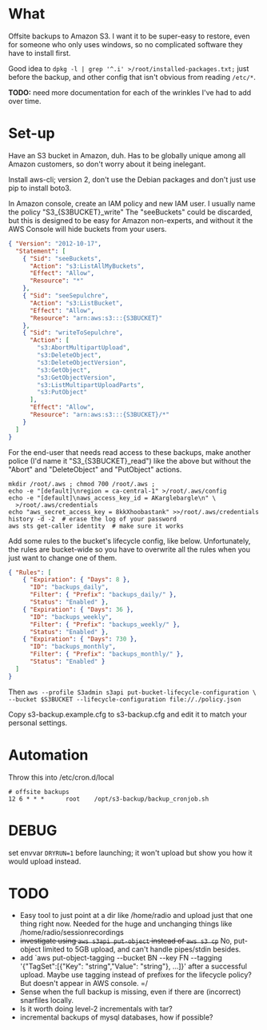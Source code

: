 What
====
Offsite backups to Amazon S3.  I want it to be super-easy to restore,
even for someone who only uses windows, so no complicated software they
have to install first.

Good idea to `dpkg -l | grep '^.i' >/root/installed-packages.txt;` just
before the backup, and other config that isn't obvious from reading
`/etc/*`.

**TODO:** need more documentation for each of the wrinkles I've had to add
over time.

Set-up
======
Have an S3 bucket in Amazon, duh.  Has to be globally unique among
all Amazon customers, so don't worry about it being inelegant.

Install aws-cli; version 2, don't use the Debian packages and
don't just use pip to install boto3.

In Amazon console, create an IAM policy and new IAM user.
I usually name the policy "S3\_{S3BUCKET}\_write"
The "seeBuckets" could be discarded, but this is designed
to be easy for Amazon non-experts, and without it the AWS Console
will hide buckets from your users.
```json
{ "Version": "2012-10-17",
  "Statement": [
    { "Sid": "seeBuckets",
      "Action": "s3:ListAllMyBuckets",
      "Effect": "Allow",
      "Resource": "*"
    },
    { "Sid": "seeSepulchre",
      "Action": "s3:ListBucket",
      "Effect": "Allow",
      "Resource": "arn:aws:s3:::{S3BUCKET}"
    },
    { "Sid": "writeToSepulchre",
      "Action": [
        "s3:AbortMultipartUpload",
        "s3:DeleteObject",
        "s3:DeleteObjectVersion",
        "s3:GetObject",
        "s3:GetObjectVersion",
        "s3:ListMultipartUploadParts",
        "s3:PutObject"
      ],
      "Effect": "Allow",
      "Resource": "arn:aws:s3:::{S3BUCKET}/*"
    }
  ]
}
```

For the end-user that needs read access to these backups, make
another police (I'd name it "S3\_{S3BUCKET}\_read") like the above
but without the "Abort" and "DeleteObject" and "PutObject" actions.

```
mkdir /root/.aws ; chmod 700 /root/.aws ;
echo -e "[default]\nregion = ca-central-1" >/root/.aws/config
echo -e "[default]\naws_access_key_id = AKarglebargle\n" \
  >/root/.aws/credentials
echo "aws_secret_access_key = 8kkXhoobastank" >>/root/.aws/credentials
history -d -2  # erase the log of your password
aws sts get-caller identity  # make sure it works
```

Add some rules to the bucket's lifecycle config, like below.
Unfortunately,
the rules are bucket-wide so you have to overwrite all the rules when you
just want to change one of them.
```json
{ "Rules": [
    { "Expiration": { "Days": 8 },
      "ID": "backups_daily",
      "Filter": { "Prefix": "backups_daily/" },
      "Status": "Enabled" },
    { "Expiration": { "Days": 36 },
      "ID": "backups_weekly",
      "Filter": { "Prefix": "backups_weekly/" },
      "Status": "Enabled" },
    { "Expiration": { "Days": 730 },
      "ID": "backups_monthly",
      "Filter": { "Prefix": "backups_monthly/" },
      "Status": "Enabled" }
  ]
}
```
Then
`aws --profile S3admin s3api put-bucket-lifecycle-configuration \
  --bucket $S3BUCKET --lifecycle-configuration file://./policy.json`

Copy s3-backup.example.cfg to s3-backup.cfg and edit it to match
your personal settings.


Automation
==========
Throw this into /etc/cron.d/local
```
# offsite backups
12 6 * * *      root    /opt/s3-backup/backup_cronjob.sh
```

DEBUG
=====
set envvar `DRYRUN=1` before launching; it won't upload but show you
how it would upload instead.


TODO
====
* Easy tool to just point at a dir like /home/radio and upload just
  that one thing right now.  Needed for the huge and unchanging things
  like /home/radio/sessionrecordings
* ~~investigate using `aws s3api put-object` instead of `aws s3 cp`~~
  No, put-object limited to 5GB upload, and can't handle pipes/stdin besides.
* add `aws put-object-tagging --bucket BN --key FN --tagging
  '{"TagSet":[{"Key": "string","Value": "string"}, ...]}'
  after a successful upload.  Maybe use tagging instead of prefixes
  for the lifecycle policy?  But doesn't appear in AWS console. =/
* Sense when the full backup is missing, even if there are (incorrect)
  snarfiles locally.
* Is it worth doing level-2 incrementals with tar?
* incremental backups of mysql databases, how if possible?
